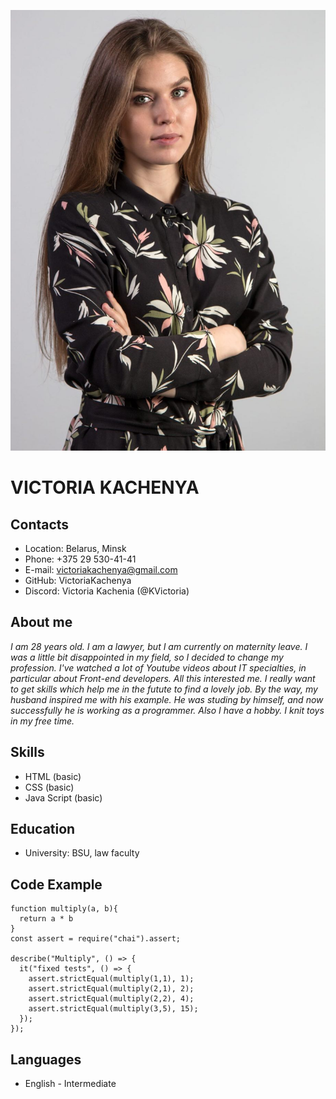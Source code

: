 ![photo](./assets/photo.JPG)

# VICTORIA KACHENYA

## Contacts

- Location: Belarus, Minsk
- Phone: +375 29 530-41-41
- E-mail: victoriakachenya@gmail.com
- GitHub: VictoriaKachenya
- Discord: Victoria Kachenia (@KVictoria)

## About me

_I am 28 years old. I am a lawyer, but I am currently on maternity leave. I was a little bit disappointed in my field, so I decided to change my profession. I've watched a lot of Youtube videos about IT specialties, in particular about Front-end developers. All this interested me. I really want to get skills which help me in the futute to find a lovely job. By the way, my husband inspired me with his example. He was studing by himself, and now successfully he is working as a programmer. Also I have a hobby. I knit toys in my free time._

## Skills

- HTML (basic)
- CSS (basic)
- Java Script (basic)

## Education

- University: BSU, law faculty

## Code Example

```
function multiply(a, b){
  return a * b
}
const assert = require("chai").assert;

describe("Multiply", () => {
  it("fixed tests", () => {
    assert.strictEqual(multiply(1,1), 1);
    assert.strictEqual(multiply(2,1), 2);
    assert.strictEqual(multiply(2,2), 4);
    assert.strictEqual(multiply(3,5), 15);
  });
});
```

## Languages

- English - Intermediate
